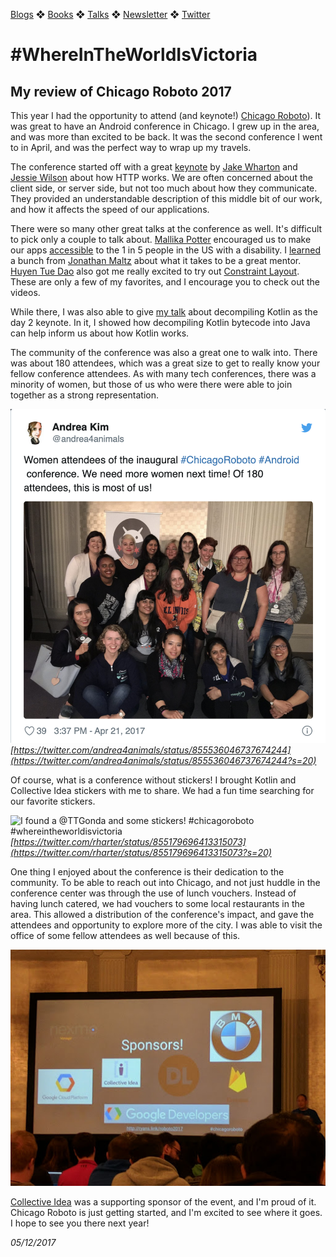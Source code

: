 [Blogs](../blogs.md) ❖ [Books](../books.md) ❖ [Talks](../talks.md) ❖ [Newsletter](https://tinyletter.com/vgonda) ❖ [Twitter](https://twitter.com/TTGonda)

# \#WhereInTheWorldIsVictoria
## My review of Chicago Roboto 2017
This year I had the opportunity to attend (and keynote!) [Chicago Roboto](http://chicagoroboto.com/)). It was great to have an Android conference in Chicago. I grew up in the area, and was more than excited to be back. It was the second conference I went to in April, and was the perfect way to wrap up my travels.

The conference started off with a great [keynote](https://speakerdeck.com/jakewharton/death-taxes-and-http-chicago-roboto-2017-keynote) by [Jake Wharton](https://twitter.com/JakeWharton) and [Jessie Wilson](https://twitter.com/jessewilson) about how HTTP works. We are often concerned about the client side, or server side, but not too much about how they communicate. They provided an understandable description of this middle bit of our work, and how it affects the speed of our applications.

There were so many other great talks at the conference as well. It's difficult to pick only a couple to talk about. [Mallika Potter](https://twitter.com/mallikaandroid) encouraged us to make our apps [accessible](https://speakerdeck.com/mallikapotter/accessibility-at-scale) to the 1 in 5 people in the US with a disability. I [learned](https://speakerdeck.com/maltzj/multiplying-your-impact-through-mentoring-chicago-roboto-2017) a bunch from [Jonathan Maltz](https://twitter.com/maltzj) about what it takes to be a great mentor. [Huyen Tue Dao](https://twitter.com/queencodemonkey) also got me really excited to try out [Constraint Layout](https://twitter.com/queencodemonkey/status/855448112743284738). These are only a few of my favorites, and I encourage you to check out the videos.

While there, I was also able to give [my talk](https://vimeo.com/217569130) about decompiling Kotlin as the day 2 keynote. In it, I showed how decompiling Kotlin bytecode into Java can help inform us about how Kotlin works.

The community of the conference was also a great one to walk into. There was about 180 attendees, which was a great size to get to really know your fellow conference attendees. As with many tech conferences, there was a minority of women, but those of us who were there were able to join together as a strong representation.

![Women attendees of the inaugural #ChicagoRoboto #Android conference. We need more women next time! Of 180 attendees, this is most of us!](images/2017_feminati.png)
_[https://twitter.com/andrea4animals/status/855536046737674244](https://twitter.com/andrea4animals/status/855536046737674244?s=20)_

Of course, what is a conference without stickers! I brought Kotlin and Collective Idea stickers with me to share. We had a fun time searching for our favorite stickers.

![I found a
@TTGonda
 and some stickers! #chicagoroboto #whereintheworldisvictoria](images/2017_stickers.png)
 _[https://twitter.com/rharter/status/855179696413315073](https://twitter.com/rharter/status/855179696413315073?s=20)_

One thing I enjoyed about the conference is their dedication to the community. To be able to reach out into Chicago, and not just huddle in the conference center was through the use of lunch vouchers. Instead of having lunch catered, we had vouchers to some local restaurants in the area. This allowed a distribution of the conference's impact, and gave the attendees and opportunity to explore more of the city. I was able to visit the office of some fellow attendees as well because of this.

![Sponsors](images/2017_sponsors.jpg)

[Collective Idea](https://collectiveidea.com/) was a supporting sponsor of the event, and I'm proud of it. Chicago Roboto is just getting started, and I'm excited to see where it goes. I hope to see you there next year!

_05/12/2017_
